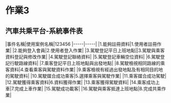 # 作業3
## 汽車共乘平台-系統事件表
|事件名稱|使用案例名稱|123456
|-----|-----|
|1.能夠註冊資料|1.使用者註冊作業|
|2.能夠登入會員|2.使用者登入作業|
|3.駕駛登記平日上班地點||3.駕駛與乘客資料登記與修改作業|
|4.駕駛登記聯絡資料|
|5.駕駛登記車輛空位資料|
|6.駕駛登記行駛路線資料|
|7.乘客登記平日上班地點與出發地點|
|8.駕駛檢視相同路線的乘客資料|4.查看乘客與駕駛資料作業|
|9.乘客檢視有經過出發地點及有相同目的地的駕駛資料|
|10.駕駛媒合成功乘客|5.選擇乘客與駕駛作業|
|11.乘客媒合成功駕駛|
|12.駕駛獲得乘客資料|6.資料獲得作業|
|13.乘客獲得駕駛資料|
|14.乘客成功上車|7.完成上車作業|
|15.駕駛成功載客|
|16.駕駛與乘客抵達上班地點|8.完成共乘作業|
